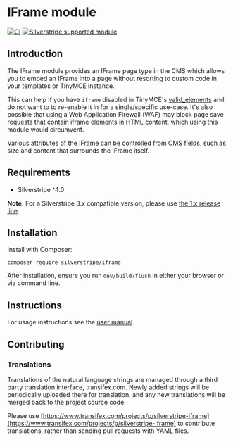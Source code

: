 # IFrame module

[![CI](https://github.com/silverstripe/silverstripe-iframe/actions/workflows/ci.yml/badge.svg)](https://github.com/silverstripe/silverstripe-iframe/actions/workflows/ci.yml)
[![Silverstripe supported module](https://img.shields.io/badge/silverstripe-supported-0071C4.svg)](https://www.silverstripe.org/software/addons/silverstripe-commercially-supported-module-list/)

## Introduction

The IFrame module provides an IFrame page type in the CMS which allows you to embed an IFrame into a page without
resorting to custom code in your templates or TinyMCE instance.
 
This can help if you have `iframe` disabled in TinyMCE's [valid_elements](https://www.tiny.cloud/docs-3x/reference/configuration/Configuration3x@valid_elements/)
and do not want to to re-enable it in for a single/specific use-case. It's also possible that using a Web Application
Firewall (WAF) may block page save requests that contain iframe elements in HTML content, which using this module would
circumvent.

Various attributes of the IFrame can be controlled from CMS fields, such as size and content that surrounds the
IFrame itself.

## Requirements

 * Silverstripe ^4.0

**Note:** For a Silverstripe 3.x compatible version, please use [the 1.x release line](https://github.com/silverstripe/silverstripe-iframe/tree/1.0).

## Installation

Install with Composer:

```
composer require silverstripe/iframe
```

After installation, ensure you run `dev/build?flush` in either your browser or via command line.

## Instructions

For usage instructions see the [user manual](docs/en/userguide/index.md).

## Contributing

### Translations

Translations of the natural language strings are managed through a third party translation interface, transifex.com. Newly added strings will be periodically uploaded there for translation, and any new translations will be merged back to the project source code.

Please use [https://www.transifex.com/projects/p/silverstripe-iframe](https://www.transifex.com/projects/p/silverstripe-iframe) to contribute translations, rather than sending pull requests with YAML files.
